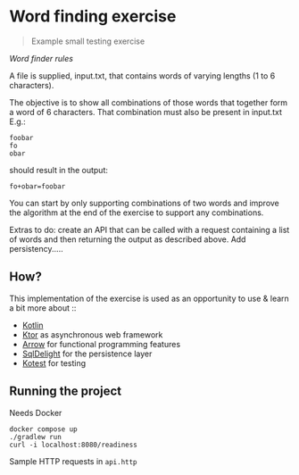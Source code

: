 # Word finding exercise

> Example small testing exercise


*Word finder rules*

A file is supplied, input.txt, that contains words of varying lengths (1 to 6 characters).

The objective is to show all combinations of those words that together form a word of 6 characters. That combination must also be present in input.txt  
E.g.:
``` 
foobar  
fo  
obar
```
should result in the output:
```
fo+obar=foobar
```

You can start by only supporting combinations of two words and improve the algorithm at the end of the exercise to support any combinations.

Extras to do: create an API that can be called with a request containing a list of words and then returning the output as described above.
Add persistency.....


## How?

This implementation of the exercise is used as an opportunity to use & learn a bit more about ::    
- [Kotlin](https://kotlinlang.org/docs/home.html) 
- [Ktor](https://ktor.io/) as asynchronous web framework
- [Arrow](https://arrow-kt.io/) for functional programming features
- [SqlDelight](https://cashapp.github.io/sqldelight/) for the persistence layer
- [Kotest](https://kotest.io/) for testing

## Running the project

Needs Docker

```shell
docker compose up
./gradlew run
curl -i localhost:8080/readiness
```

Sample HTTP requests in `api.http`
